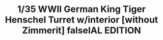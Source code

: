 ---
layout: product
title: "1/35 WWII German King Tiger Henschel Turret w/interior [without Zimmerit] falseIAL EDITION"
price: "6500" 
desc: "Maketa"
img_path: "/assets/img/TAKO2073S.jpg"
brand: "N/A"
available: false
special_offer: false
new: false
soon: false
cat: "010000"
subcat: "010200"
subsubcat: "0N/A"
sifra: "TAKO2073S"
popular: false
---